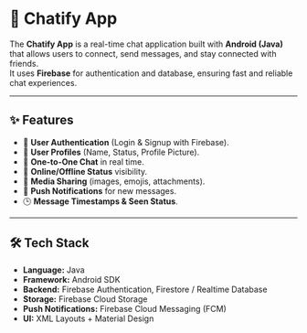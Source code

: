 # 💬 Chatify App

The **Chatify App** is a real-time chat application built with **Android (Java)** that allows users to connect, send messages, and stay connected with friends.  
It uses **Firebase** for authentication and database, ensuring fast and reliable chat experiences.

---

## ✨ Features
- 🔑 **User Authentication** (Login & Signup with Firebase).  
- 👤 **User Profiles** (Name, Status, Profile Picture).  
- 💬 **One-to-One Chat** in real time.  
- 📱 **Online/Offline Status** visibility.  
- 📸 **Media Sharing** (images, emojis, attachments).  
- 🔔 **Push Notifications** for new messages.  
- 🕒 **Message Timestamps & Seen Status**.  

---

## 🛠️ Tech Stack
- **Language:** Java  
- **Framework:** Android SDK  
- **Backend:** Firebase Authentication, Firestore / Realtime Database  
- **Storage:** Firebase Cloud Storage  
- **Push Notifications:** Firebase Cloud Messaging (FCM)  
- **UI:** XML Layouts + Material Design  

